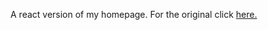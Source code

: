 A react version of my homepage. For the original click [here.](https://github.com/cdelauder/homepage)